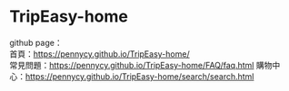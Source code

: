 # TripEasy-home
github page：   
首頁：https://pennycy.github.io/TripEasy-home/    
常見問題：https://pennycy.github.io/TripEasy-home/FAQ/faq.html 
購物中心：https://pennycy.github.io/TripEasy-home/search/search.html  
